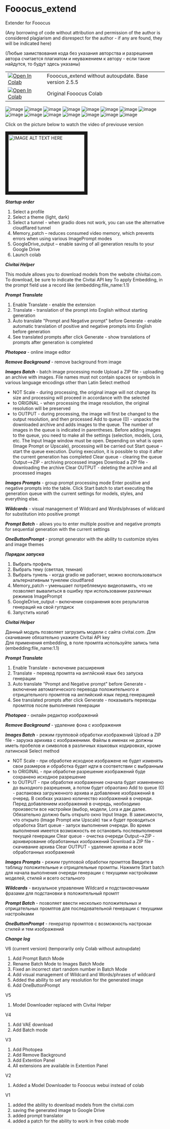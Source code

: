 # Fooocus_extend
Extender for Fooocus

(Any borrowing of code without attribution and permission of the author is considered plagiarism and disrespect for the author - if any are found, they will be indicated here)

(Любые заимствования кода без указания авторства и разрешения автора считается плагиатом и неуважением к автору - если такие найдутся, то будут здесь указаны)
<table>
  <tr>
    <td><a href="https://colab.research.google.com/github/shaitanzx/Fooocus_extend/blob/main/Fooocus_extend_wo_update.ipynb" rel="nofollow"><img src="https://colab.research.google.com/assets/colab-badge.svg" alt="Open In Colab" data-canonical-src="https://colab.research.google.com/assets/colab-badge.svg"></a></td><td>Fooocus_extend without autoupdate. Base version 2.5.5</td>
  </tr>
  <tr>
    <td><a href="https://colab.research.google.com/github/lllyasviel/Fooocus/blob/main/fooocus_colab.ipynb" rel="nofollow"><img src="https://colab.research.google.com/assets/colab-badge.svg" alt="Open In Colab" data-canonical-src="https://colab.research.google.com/assets/colab-badge.svg"></a></td><td>Original Fooocus Colab</td>
  </tr>
</table>

![image](https://github.com/user-attachments/assets/468487b8-8d4e-454c-ba92-1c9e5b60feb7)
![image](https://github.com/user-attachments/assets/874ae50a-3457-449e-b6bd-2df4a67cf8da)
![image](https://github.com/user-attachments/assets/05d3e317-3a05-434d-bb9d-9e017e6110bb)
![image](https://github.com/user-attachments/assets/e8ef96a2-5dc3-496f-8940-6fe531b80697)
![image](https://github.com/user-attachments/assets/28704aa3-7a95-4ad5-b6d6-ff044ff103dc)
![image](https://github.com/user-attachments/assets/6ff1277f-f0ae-4917-9773-505912351a3e)
![image](https://github.com/user-attachments/assets/257d2944-c5ef-40ca-b330-4f370c54bddc)
![image](https://github.com/user-attachments/assets/d4ab118e-06b8-4b3c-be70-83a7501b36ee)
![image](https://github.com/user-attachments/assets/e0138862-9ebb-4a84-8b46-96593e8e108c)
![image](https://github.com/user-attachments/assets/15750c0d-4597-468d-ba7b-3812d608d087)
![image](https://github.com/user-attachments/assets/f3e2e442-3c31-4038-ad75-103e5dc880b8)
![image](https://github.com/user-attachments/assets/749eabcb-2ef6-4809-8177-cdd6a690b36a)
![image](https://github.com/user-attachments/assets/e5985c70-2414-4b5d-85af-0007ff0326a3)
![image](https://github.com/user-attachments/assets/07b4ceaf-ab8a-4b33-a14b-44828bd69e3f)
![image](https://github.com/user-attachments/assets/cb54945b-e5c4-4c5d-8a96-97bf3d0c9153)




Сlick on the picture below to watch the video of previouse version


<a href="http://www.youtube.com/watch?feature=player_embedded&v=VuXzHu4PLsk
" target="_blank"><img src="http://img.youtube.com/vi/VuXzHu4PLsk/0.jpg" 
alt="IMAGE ALT TEXT HERE" width="240" height="180" border="10" /></a>

***Startup order***
1. Select a profile
2. Select a theme (light, dark)
3. Select a tunnel - when gradio does not work, you can use the alternative cloudflared tunnel
4. Memory_patch – reduces consumed video memory, which prevents errors when using various ImagePrompt modes
5. GoogleDrive_output – enable saving of all generation results to your Google Drive
6. Launch colab

***Civitai Helper***

This module allows you to download models from the website chivitai.com. To download, be sure to indicate the Civitai API key
To apply Embedding, in the prompt field use a record like (embedding:file_name:1.1)

***Prompt Translate***
1. Enable Translate - enable the extension
2. Translate - translation of the prompt into English without starting generation
3. Auto translate "Prompt and Negative prompt" before Generate - enable automatic translation of positive and negative prompts into English before generation
4. See translated prompts after click Generate - show translations of prompts after generation is completed

***Photopea*** - online image editor

***Remove Background*** - remove background from image

***Images Batch*** - batch image processing mode
Upload a ZIP file - uploading an archive with images. File names must not contain spaces or symbols in various language encodings other than Latin
Select method
- NOT Scale - during processing, the original image will not change its size and processing will proceed in accordance with the selected
- to ORIGINAL - when processing the image resolution, the original resolution will be preserved
- to OUTPUT - during processing, the image will first be changed to the output resolution, and then processed
Add to queue (0) - unpacks the downloaded archive and adds images to the queue. The number of images in the queue is indicated in parentheses. Before adding images to the queue, you need to make all the settings (selection, models, Lora, etc. The Input Image window must be open. Depending on what is open (Image Prompt or Upscale), processing will be carried out
Start queue - start the queue execution. During execution, it is possible to stop it after the current generation has completed
Clear queue - clearing the queue
Output-->ZIP - archiving processed images
Download a ZIP file - downloading the archive
Clear OUTPUT - deleting the archive and all processed images

***Images Prompts*** - group prompt processing mode
Enter positive and negative prompts into the table. Click Start batch to start executing the generation queue with the current settings for models, styles, and everything else.

***Wildcards*** - visual management of Wildcard and Words/phrases of wildcard for substitution into positive prompt

***Prompt Batch*** - allows you to enter multiple positive and negative prompts for sequential generation with the current settings

***OneButtonPrompt*** - prompt generator with the ability to customize styles and image themes

***Порядок запуска***
1.	Выбрать профиль
2.	Выбрать тему (светлая, темная)
3.	Выбрать тунель - когда gradio не работает, можно воспользоваться альтернативным тунелем cloudflared
4.	Memory_patch – уменьшает потребляемую видеопамять, что не позволяет вывалиться в ошибку при использовании различных режимов ImagePrompt
5.	GoogleDrive_output – включение сохранения всех результатов генераций на свой гуглдиск
6.	Запустить колаб

***Civitai Helper***

Данный модуль позволяет загрузить модели с сайта civitai.com. Для скачивание обязательно укажите Civitai API key  
Для применения embedding, в поле промпта используйте запись типа (embedding:file_name:1.1)

***Prompt Translate***
1. Enable Translate - включение расширения
2. Translate - перевод промпта на англйский язык без запуска генерации
3. Auto translate "Prompt and Negative prompt" before Generate - включение автоматического перевода положительного и отрицательного промптов на английский язык перед генерацией
4. See translated prompts after click Generate - показывать переводы промптов после выполнения генерации

***Photopea*** - онлайн редактор изображений

***Remove Background*** - удаление фона с изображения

***Images Batch*** - режим групповой обработки изображений
Upload a ZIP file - зарузка арихива с изображеними. Файлы в именах не должны иметь пробелов и символов в различных языковых кодировках, кроме латинской
Select method
- NOT Scale - при обработке исходное изображене не будет изменять свои размеров и обработка будет идти в соответствии с выбранным 
- to ORIGINAL - при обработке разрешение изображений буде сохранено исходное разрешение
- to OUTPUT - при обработке изображение сначала будет измененено до выходного разрешения, а потом будет обраотано
Add to queue (0) - распаковка загруженного архива и добавление изображений в очеред. В скобках указано количество изображений в очереди. Перед добавлением изображений в очередь, необходимо произвести все настройки (выбор, модели, Lora и дак далее. Обязательно должно быть открыто окно Input Image. В зависимости, что открыто (Image Prompt или  Upscale) так и будет проводиться обработка
Start queue - запуск выполнения очереди. Во время выполнения имеется возможность ее остановить послевыполнения текущей генерации
Clear queue - очистка очереди
Output-->ZIP - архивирование обработанных изображений
Download a ZIP file - скачивание архива
Clear OUTPUT - удаление архива и всех обработанных изображений

***Images Prompts*** - режим групповой обработки промптов
Введите в таблицу положительные и отрицательные промпты. Нажмите Start batch для начала выполнения очереди генерации с текущими настройками моделей, стилей и всего остального

***Wildcards*** - визуальное управление Wildcard и подстановочными фразами для подстановки в положительный промпт

***Prompt Batch*** - позволяет ввести несколько положительных и отрицательных промптов для последовательной генерации с текущими настройками

***OneButtonPrompt*** - генератор промптов с возможность настрокаи стилей и тем изображений

***Change log***

V6 (current version) (temporarily only Colab without autoupdate)

1. Add Prompt Batch Mode
2. Rename Batch Mode to Images Batch Mode
3. Fixed an incorrect start random number in Batch Mode
4. Add visual management of Wildcard and Words/phrases of wildcard
5. Added the ability to set any resolution for the generated image
6. Add OneButtonPrompt

V5
1. Model Downloader replaced with Civitai Helper

V4
1. Add VAE download
2. Add Batch mode

V3
1. Add Photopea
2. Add Remove Background
3. Add Extention Panel
4. All extensions are available in Extention Panel

V2
1. Added a Model Downloader to Fooocus webui instead of colab

V1
1. added the ability to download models from the civitai.com
2. saving the generated image to Google Drive
3. added prompt translator
4. added a patch for the ability to work in free colab mode 
